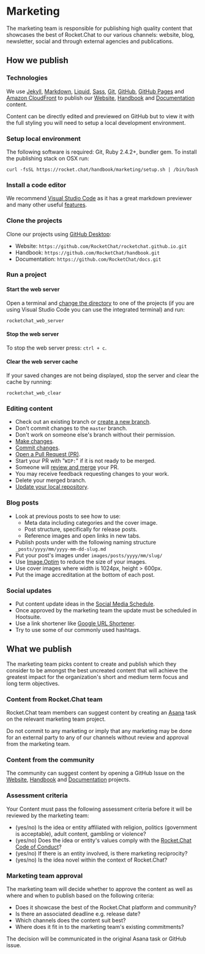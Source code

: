 # Marketing

The marketing team is responsible for publishing high quality content that showcases the best of Rocket.Chat to our various channels: website, blog, newsletter, social and through external agencies and publications.

## How we publish

### Technologies

We use [Jekyll](https://jekyllrb.com/), [Markdown](https://guides.github.com/features/mastering-markdown/), [Liquid](https://shopify.github.io/liquid/), [Sass](http://sass-lang.com/documentation/), [Git](https://git-scm.com/doc), [GitHub](https://help.github.com), [GitHub Pages](https://pages.github.com/) and [Amazon CloudFront](https://aws.amazon.com/cloudfront/) to publish our [Website](https://github.com/RocketChat/rocketchat.github.io), [Handbook](https://github.com/RocketChat/handbook) and [Documentation](https://github.com/RocketChat/docs) content.

Content can be directly edited and previewed on GitHub but to view it with the full styling you will need to setup a local development environment.

### Setup local environment

The following software is required: Git, Ruby 2.4.2+, bundler gem. To install the publishing stack on OSX run:

```text
curl -fsSL https://rocket.chat/handbook/marketing/setup.sh | /bin/bash
```

### Install a code editor

We recommend [Visual Studio Code](https://code.visualstudio.com/) as it has a great markdown previewer and many other useful [features](https://code.visualstudio.com/docs).

### Clone the projects

Clone our projects using [GitHub Desktop](https://services.github.com/on-demand/github-desktop/clone-repository-github-desktop):

* Website: `https://github.com/RocketChat/rocketchat.github.io.git`
* Handbook: `https://github.com/RocketChat/handbook.git`
* Documentation: `https://github.com/RocketChat/docs.git`

### Run a project

#### Start the web server

Open a terminal and [change the directory](https://learn.co/lessons/bash-navigation-osx) to one of the projects \(if you are using Visual Studio Code you can use the integrated terminal\) and run:

```text
rocketchat_web_server
```

#### Stop the web server

To stop the web server press: `ctrl + c`.

#### Clear the web server cache

If your saved changes are not being displayed, stop the server and clear the cache by running:

```text
rocketchat_web_clear
```

### Editing content

* Check out an existing branch or [create a new branch](https://services.github.com/on-demand/github-desktop/create-branches-github-desktop).
* Don't commit changes to the `master` branch.
* Don't work on someone else's branch without their permission.
* [Make changes](https://services.github.com/on-demand/github-desktop/make-changes-github-desktop).
* [Commit changes](https://services.github.com/on-demand/github-desktop/add-commits-github-desktop).
* [Open a Pull Request \(PR\)](https://services.github.com/on-demand/github-desktop/pull-request-github-desktop).
* Start your PR with "`WIP:`" if it is not ready to be merged.
* Someone will [review and merge](https://services.github.com/on-demand/github-desktop/merge-pull-request-showcase) your PR.
* You may receive feedback requesting changes to your work.
* Delete your merged branch.
* [Update your local repository](https://services.github.com/on-demand/github-desktop/push-with-github-desktop).

### Blog posts

* Look at previous posts to see how to use:
  * Meta data including categories and the cover image.
  * Post structure, specifically for release posts.
  * Reference images and open links in new tabs.
* Publish posts under with the following naming structure `_posts/yyyy/mm/yyyy-mm-dd-slug.md`
* Put your post's images under `images/posts/yyyy/mm/slug/`
* Use [Image.Optim](https://imageoptim.com/mac) to reduce the size of your images.
* Use cover images where width is 1024px,  height &gt; 600px.
* Put the image accreditation at the bottom of each post.

### Social updates

* Put content update ideas in the [Social Media Schedule](https://docs.google.com/spreadsheets/d/1qIVBC0fUMCBfzRJK2TQA5K0m_gWZc5rNnPsGemZSUxE/edit?usp=sharing).
* Once approved by the marketing team the update must be scheduled in Hootsuite.
* Use a link shortener like [Google URL Shortener](https://goo.gl).
* Try to use some of our commonly used hashtags.

## What we publish

The marketing team picks content to create and publish which they consider to be amongst the best uncreated content that will achieve the greatest impact for the organization's short and medium term focus and long term objectives.

### Content from Rocket.Chat team

Rocket.Chat team members can suggest content by creating an [Asana](https://app.asana.com) task on the relevant marketing team project.

Do not commit to any marketing or imply that any marketing may be done for an external party to any of our channels without review and approval from the marketing team.

### Content from the community

The community can suggest content by opening a GitHub Issue on the [Website](https://github.com/RocketChat/rocketchat.github.io/issues), [Handbook](https://github.com/RocketChat/handbook/issues) and [Documentation](https://github.com/RocketChat/docs/issues) projects.

### Assessment criteria

Your Content must pass the following assessment criteria before it will be reviewed by the marketing team:

* \(yes/no\) Is the idea or entity affiliated with religion, politics \(government is acceptable\), adult content, gambling or violence?
* \(yes/no\)  Does the idea or entity's values comply with the [Rocket.Chat Code of Conduct](https://github.com/RocketChat/rocket.chat/blob/master/CODE_OF_CONDUCT.md)?
* \(yes/no\) If there is an entity involved, is there marketing reciprocity?
* \(yes/no\) Is the idea novel within the context of Rocket.Chat?

### Marketing team approval

The marketing team will decide whether to approve the content as well as where and when to publish based on the following criteria:

* Does it showcase the best of the Rocket.Chat platform and community?
* Is there an associated deadline e.g. release date?
* Which channels does the content suit best?
* Where does it fit in to the marketing team's existing commitments?

The decision will be communicated in the original Asana task or GitHub issue.

